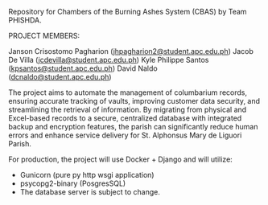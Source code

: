 Repository for Chambers of the Burning Ashes System (CBAS) by Team PHISHDA.

PROJECT MEMBERS:

Janson Crisostomo Pagharion (jhpagharion2@student.apc.edu.ph)
Jacob De Villa (jcdevilla@student.apc.edu.ph)
Kyle Philippe Santos (kpsantos@student.apc.edu.ph)
David Naldo (dcnaldo@student.apc.edu.ph)

The project aims to automate the management of columbarium records, ensuring accurate tracking of vaults, improving customer data security, and streamlining the retrieval of information. By migrating from physical and Excel-based records to a secure, centralized database with integrated backup and encryption features, the parish can significantly reduce human errors and enhance service delivery for St. Alphonsus Mary de Liguori Parish. 

For production, the project will use Docker + Django and will utilize:
- Gunicorn (pure py http wsgi application)
- psycopg2-binary (PosgresSQL)
- The database server is subject to change.
